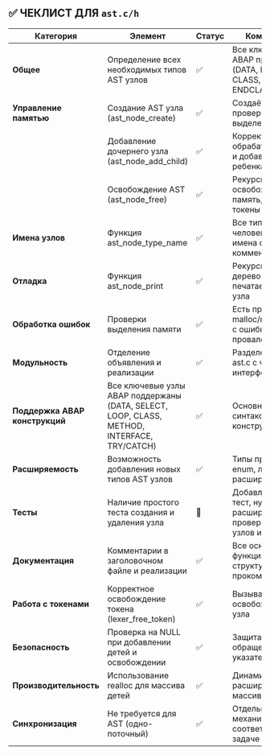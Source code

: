 ## ✅ **ЧЕКЛИСТ ДЛЯ `ast.c/h`**

| Категория                      | Элемент                                                                                     | Статус | Комментарий                                                                           |
| ------------------------------ | ------------------------------------------------------------------------------------------- | ------ | ------------------------------------------------------------------------------------- |
| **Общее**                      | Определение всех необходимых типов AST узлов                                                | ✅      | Все ключевые узлы ABAP представлены (DATA, IF, SELECT, CLASS, METHOD, ENDCLASS и др.) |
| **Управление памятью**         | Создание AST узла (ast\_node\_create)                                                       | ✅      | Создаётся с проверкой на выделение памяти                                             |
|                                | Добавление дочернего узла (ast\_node\_add\_child)                                           | ✅      | Корректно обрабатывает realloc и добавление ребенка                                   |
|                                | Освобождение AST (ast\_node\_free)                                                          | ✅      | Рекурсивно освобождает память, включая токены и детей                                 |
| **Имена узлов**                | Функция ast\_node\_type\_name                                                               | ✅      | Все типы AST имеют человеко-читаемые имена с комментариями                            |
| **Отладка**                    | Функция ast\_node\_print                                                                    | ✅      | Рекурсивно выводит дерево с отступами, печатает лексему узла                          |
| **Обработка ошибок**           | Проверки выделения памяти                                                                   | ✅      | Есть проверки malloc/realloc, выход с ошибкой при провале                             |
| **Модульность**                | Отделение объявления и реализации                                                           | ✅      | Разделены ast.h и ast.c с четкими интерфейсами                                        |
| **Поддержка ABAP конструкций** | Все ключевые узлы ABAP поддержаны (DATA, SELECT, LOOP, CLASS, METHOD, INTERFACE, TRY/CATCH) | ✅      | Основные синтаксические конструкции учтены                                            |
| **Расширяемость**              | Возможность добавления новых типов AST узлов                                                | ✅      | Типы представлены enum, легко расширяются                                             |
| **Тесты**                      | Наличие простого теста создания и удаления узла                                             | 🔲     | Добавлен базовый тест, нужна расширенная проверка разных узлов и дерева               |
| **Документация**               | Комментарии в заголовочном файле и реализации                                               | ✅      | Все основные функции и структуры прокомментированы                                    |
| **Работа с токенами**          | Корректное освобождение токена (lexer\_free\_token)                                         | ✅      | Вызывается при освобождении AST узла                                                  |
| **Безопасность**               | Проверка на NULL при добавлении детей и освобождении                                        | ✅      | Защита от обращения к NULL указателям                                                 |
| **Производительность**         | Использование realloc для массива детей                                                     | ✅      | Динамическое расширение массива детей                                                 |
| **Синхронизация**              | Не требуется для AST (одно-поточный)                                                        | ✅      | Отдельных механизмов нет — соответствует задаче                                       |
